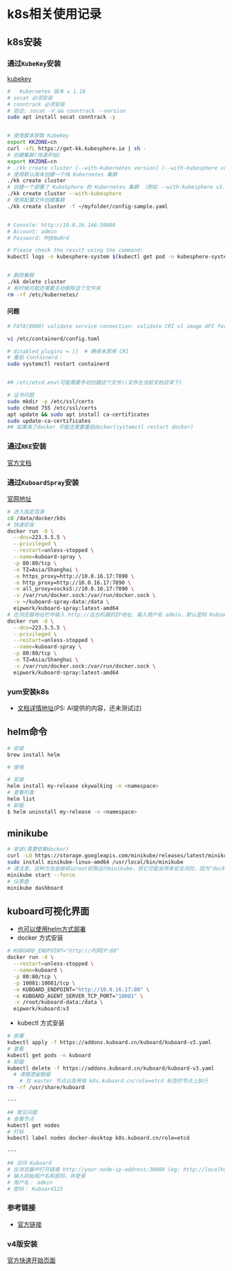 
# k8s相关使用记录

## k8s安装

### 通过`KubeKey`安装

[kubekey](https://github.com/kubesphere/kubekey)

```bash
# 	Kubernetes 版本 ≥ 1.18
# socat	必须安装
# conntrack	必须安装
# 验证: socat -V && conntrack --version
sudo apt install socat conntrack -y


# 使用脚本获取 KubeKey
export KKZONE=cn
curl -sfL https://get-kk.kubesphere.io | sh -
# 创建集群(快速开始)
export KKZONE=cn
# ./kk create cluster [--with-kubernetes version] [--with-kubesphere version]
# 使用默认版本创建一个纯 Kubernetes 集群
./kk create cluster
# 创建一个部署了 KubeSphere 的 Kubernetes 集群 （例如 --with-kubesphere v3.1.0）
./kk create cluster --with-kubesphere
# 使用配置文件创建集群
./kk create cluster -f ~/myfolder/config-sample.yaml


# Console: http://10.0.16.146:30880
# Account: admin
# Password: P@88w0rd

# Please check the result using the command:
kubectl logs -n kubesphere-system $(kubectl get pod -n kubesphere-system -l 'app in (ks-install, ks-installer)' -o jsonpath='{.items[0].metadata.name}') -f


# 删除集群
./kk delete cluster
# 有时候可能还需要主动删除这个文件夹
rm -rf /etc/kubernetes/
```

#### 问题

```bash
# FATA[0000] validate service connection: validate CRI v1 image API for endpoint "unix:///run/containerd/containerd.sock": rpc error: code = Unimplemented desc = unknown service runtime.v1.ImageService: Process exited with status 1

vi /etc/containerd/config.toml

# disabled_plugins = []  # 确保未禁用 CRI
# 重启 Containerd：
sudo systemctl restart containerd


## /etc/etcd.env(可能需要手动创建这个文件)(文件在当前文档目录下)

# 证书问题
sudo mkdir -p /etc/ssl/certs
sudo chmod 755 /etc/ssl/certs
apt update && sudo apt install ca-certificates
sudo update-ca-certificates
## 如果用了docker 可能还需要重启docker(systemctl restart docker)
```

### 通过`RKE`安装

[官方文档](https://docs.rancher.cn/docs/rke/example-yamls/_index)

### 通过`KuboardSpray`安装

[官网地址](https://kuboard-spray.cn/)

```bash
# 进入指定目录
cd /data/docker/k8s
# 快速安装
docker run -d \
  --dns=223.5.5.5 \
  --privileged \
  --restart=unless-stopped \
  --name=kuboard-spray \
  -p 80:80/tcp \
  -e TZ=Asia/Shanghai \
  -e https_proxy=http://10.0.16.17:7890 \
  -e http_proxy=http://10.0.16.17:7890 \
  -e all_proxy=socks5://10.0.16.17:7890 \
  -v /var/run/docker.sock:/var/run/docker.sock \
  -v ~/kuboard-spray-data:/data \
  eipwork/kuboard-spray:latest-amd64
# 在浏览器地址栏中输入 http://这台机器的IP地址，输入用户名 admin，默认密码 Kuboard123
docker run -d \
  --dns=223.5.5.5 \
  --privileged \
  --restart=unless-stopped \
  --name=kuboard-spray \
  -p 80:80/tcp \
  -e TZ=Asia/Shanghai \
  -v /var/run/docker.sock:/var/run/docker.sock \
  eipwork/kuboard-spray:latest-amd64
```

### yum安装k8s

- [文档详情地址](./docs/temp/yum安装k8s.md)(PS: AI提供的内容，还未测试过)

## helm命令

```bash
# 安装
brew install helm

# 使用

# 安装
helm install my-release skywalking -n <namespace>
# 查看列表
helm list
# 卸载
$ helm uninstall my-release -n <namespace>
```

## minikube

```bash
# 安装(需要依赖docker)
curl -LO https://storage.googleapis.com/minikube/releases/latest/minikube-linux-amd64
sudo install minikube-linux-amd64 /usr/local/bin/minikube
# 请注意，这种方法会继续以root权限运行minikube，但它可能会带来安全风险，因为"docker"驱动不应该以root权限使用。
minikube start --force
# 仪表盘
minikube dashboard
```

## kuboard可视化界面

- [也可以使用helm方式部署](./kuboard/doc.md)
- docker 方式安装

```bash
# KUBOARD_ENDPOINT="http://内网IP:80"
docker run -d \
  --restart=unless-stopped \
  --name=kuboard \
  -p 80:80/tcp \
  -p 10081:10081/tcp \
  -e KUBOARD_ENDPOINT="http://10.0.16.17:80" \
  -e KUBOARD_AGENT_SERVER_TCP_PORT="10081" \
  -v /root/kuboard-data:/data \
  eipwork/kuboard:v3
```

- kubectl 方式安装

```bash
# 部署
kubectl apply -f https://addons.kuboard.cn/kuboard/kuboard-v3.yaml
# 查看
kubectl get pods -n kuboard
# 卸载
kubectl delete -f https://addons.kuboard.cn/kuboard/kuboard-v3.yaml
  # 清理遗留数据
    # 在 master 节点以及带有 k8s.kuboard.cn/role=etcd 标签的节点上执行
rm -rf /usr/share/kuboard

---

## 常见问题
# 查看节点
kubectl get nodes
# 打标
kubectl label nodes docker-desktop k8s.kuboard.cn/role=etcd

---

## 访问 Kuboard
# 在浏览器中打开链接 http://your-node-ip-address:30080 (eg: http://localhost:30080)
# 输入初始用户名和密码，并登录
# 用户名： admin
# 密码： Kuboard123
```

### 参考链接

- [官方链接](https://kuboard.cn/install/v3/install-in-k8s.html#%E5%AE%89%E8%A3%85)

### v4版安装

[官方快速开始页面](https://www.kuboard.cn/v4/install/quickstart.html#%E9%9B%86%E6%88%90%E5%A4%96%E9%83%A8%E7%94%A8%E6%88%B7%E5%BA%93)
